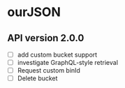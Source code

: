 # ourJSON

## API version 2.0.0
- [ ] add custom bucket support
- [ ] investigate GraphQL-style retrieval
- [ ] Request custom binId
- [ ] Delete bucket
